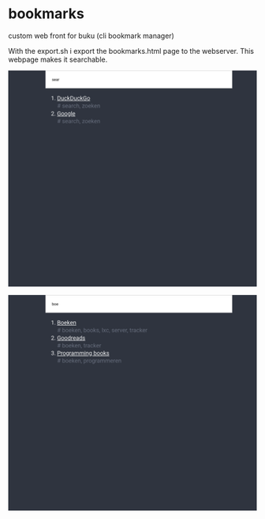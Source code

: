 # bookmarks
custom web front for buku (cli bookmark manager)

With the export.sh i export the bookmarks.html page to the webserver. This webpage makes it searchable.


![screenshot 1](https://github.com/niekp/bookmarks/blob/master/screen1.png)

![screenshot 2](https://github.com/niekp/bookmarks/blob/master/screen2.png)
